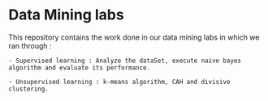 # Data Mining labs

This repository contains the work done in our data mining labs in which we ran through : 
    
    - Supervised learning : Analyze the dataSet, execute naive bayes algorithm and evaluate its performance.
    
    - Unsupervised learning : k-means algorithm, CAH and divisive clustering.
